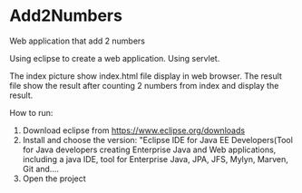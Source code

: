 # Add2Numbers
Web application that add 2 numbers

Using eclipse to create a web application.
Using servlet.

The index picture show index.html file display in web browser.
The result file show the result after counting 2 numbers from index and display the result.

How to run:
1. Download eclipse from https://www.eclipse.org/downloads
2. Install and choose the version: "Eclipse IDE for Java EE Developers(Tool for Java developers creating Enterprise Java and Web applications, including a java IDE, tool for Enterprise Java, JPA, JFS, Mylyn, Marven, Git and....
3. Open the project
